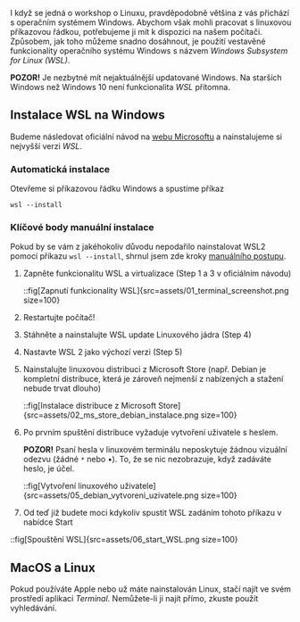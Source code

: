 I když se jedná o workshop o Linuxu, pravděpodobně většina z vás přichází s operačním systémem Windows. Abychom však mohli pracovat s linuxovou příkazovou řádkou, potřebujeme ji mít k dispozici na našem počítači. Způsobem, jak toho můžeme snadno dosáhnout, je použití vestavěné funkcionality operačního systému Windows s názvem _Windows Subsystem for Linux (WSL)_.

**POZOR!** Je nezbytné mít nejaktuálnější updatované Windows. Na starších Windows než Windows 10 není funkcionalita _WSL_ přítomna.

## Instalace WSL na Windows
Budeme následovat oficiální návod na [webu Microsoftu](https://learn.microsoft.com/en-us/windows/wsl/install) a nainstalujeme si nejvyšší verzi _WSL_.

### Automatická instalace

Otevřeme si příkazovou řádku Windows a spustíme příkaz

```
wsl --install
```

### Klíčové body manuální instalace

Pokud by se vám z jakéhokoliv důvodu nepodařilo nainstalovat WSL2 pomocí příkazu `wsl --install`, shrnul jsem zde kroky [manuálního postupu](https://learn.microsoft.com/en-us/windows/wsl/install-manual).

1. Zapněte funkcionalitu WSL a virtualizace (Step 1 a 3 v oficiálním návodu)

    ::fig[Zapnutí funkcionality WSL]{src=assets/01_terminal_screenshot.png size=100}

1. Restartujte počítač!
1. Stáhněte a nainstalujte WSL update Linuxového jádra (Step 4)
1. Nastavte WSL 2 jako výchozí verzi (Step 5)
1. Nainstalujte linuxovou distribuci z Microsoft Store (např. Debian je kompletní distribuce, která je zároveň nejmenší z nabízených a stažení nebude trvat dlouho)

    ::fig[Instalace distribuce z Microsoft Store]{src=assets/02_ms_store_debian_instalace.png size=100}

1. Po prvním spuštění distribuce vyžaduje vytvoření uživatele s heslem.

    **POZOR!** Psaní hesla v linuxovém terminálu neposkytuje žádnou vizuální odezvu (žádné `*` nebo •). To, že se nic nezobrazuje, když zadáváte heslo, je účel.

    ::fig[Vytvoření linuxového uživatele]{src=assets/05_debian_vytvoreni_uzivatele.png size=100}

1. Od teď již budete moci kdykoliv spustit WSL zadáním tohoto příkazu v nabídce Start

::fig[Spouštění WSL]{src=assets/06_start_WSL.png size=100}


## MacOS a Linux

Pokud používáte Apple nebo už máte nainstalován Linux, stačí najít ve svém prostředí aplikaci _Terminal_. Nemůžete-li ji najít přímo, zkuste použít vyhledávání.

